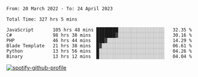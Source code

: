 <!--START_SECTION:waka-->

```text
From: 20 March 2022 - To: 24 April 2023

Total Time: 327 hrs 5 mins

JavaScript       105 hrs 48 mins ████████░░░░░░░░░░░░░░░░░   32.35 %
C#               98 hrs 38 mins  ███████▓░░░░░░░░░░░░░░░░░   30.16 %
PHP              46 hrs 44 mins  ███▓░░░░░░░░░░░░░░░░░░░░░   14.29 %
Blade Template   21 hrs 38 mins  █▓░░░░░░░░░░░░░░░░░░░░░░░   06.61 %
Python           13 hrs 56 mins  █░░░░░░░░░░░░░░░░░░░░░░░░   04.26 %
Binary           13 hrs 12 mins  █░░░░░░░░░░░░░░░░░░░░░░░░   04.04 %
```

<!--END_SECTION:waka-->
[![spotify-github-profile](https://spotify-github-profile.vercel.app/api/view?uid=c00zprrvy9xiloa9qnco3hmng&cover_image=true&theme=novatorem&show_offline=false&background_color=121212&bar_color=53b14f&bar_color_cover=false)](https://spotify-github-profile.vercel.app/api/view?uid=c00zprrvy9xiloa9qnco3hmng&redirect=true)
